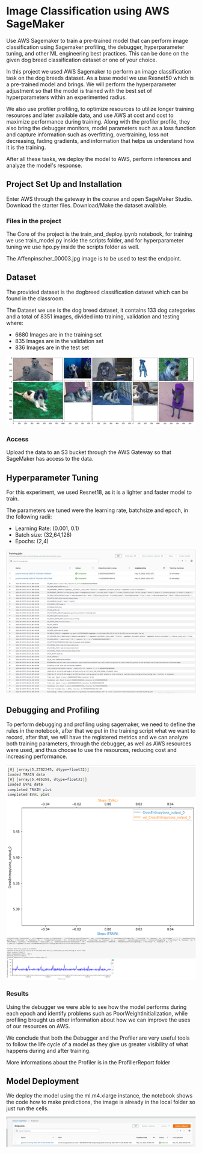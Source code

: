 # Image Classification using AWS SageMaker

Use AWS Sagemaker to train a pre-trained model that can perform image classification using Sagemaker profiling, the debugger, hyperparameter tuning, and other ML engineering best practices. This can be done on the given dog breed classification dataset or one of your choice.

In this project we used AWS Sagemaker to perform an image classification task on the dog breeds dataset. As a base model we use Resnet50 which is a pre-trained model and brings. We will perform the hyperparameter adjustment so that the model is trained with the best set of hyperparameters within an experimented radius.

We also use profiler profiling, to optimize resources to utilize longer training resources and later available data, and use AWS at cost and cost to maximize performance during training. Along with the profiler profile, they also bring the debugger monitors, model parameters such as a loss function and capture information such as overfitting, overtraining, loss not decreasing, fading gradients, and information that helps us understand how it is the training.

After all these tasks, we deploy the model to AWS, perform inferences and analyze the model's response.

## Project Set Up and Installation
Enter AWS through the gateway in the course and open SageMaker Studio. 
Download the starter files.
Download/Make the dataset available.

### Files in the project
The Core of the project is the train_and_deploy.ipynb notebook, for training we use train_model.py inside the scripts folder, and for hyperparameter tuning we use hpo.py inside the scripts folder as well.

The Affenpinscher_00003.jpg image is to be used to test the endpoint.


## Dataset
The provided dataset is the dogbreed classification dataset which can be found in the classroom.

The Dataset we use is the dog breed dataset, it contains 133 dog categories and a total of 8351 images, divided into training, validation and testing where:

- 6680 Images are in the training set
- 835 Images are in the validation set
- 836 Images are in the test set

![images/dog_images.png](images/dog_images.png)

### Access
Upload the data to an S3 bucket through the AWS Gateway so that SageMaker has access to the data. 

## Hyperparameter Tuning

For this experiment, we used Resnet18, as it is a lighter and faster model to train.

The parameters we tuned were the learning rate, batchsize and epoch, in the following radii:
- Learning Rate: (0.001, 0.1)
- Batch size: (32,64,128)
- Epochs: (2,4)

![images/hpo_sagemaker.png](images/hpo_sagemaker.png)
![images/hpo3.png](images/hpo3.png)

## Debugging and Profiling

To perform debugging and profiling using sagemaker, we need to define the rules in the notebook, after that we put in the training script what we want to record, after that, we will have the registered metrics and we can analyze both training parameters, through the debugger, as well as AWS resources were used, and thus choose to use the resources, reducing cost and increasing performance.

![images/debugger.png](images/debugger.png)
![images/profiller.png](images/profiller.png)


### Results

Using the debugger we were able to see how the model performs during each epoch and identify problems such as PoorWeightInitialization, while profiling brought us other information about how we can improve the uses of our resources on AWS.

We conclude that both the Debugger and the Profiler are very useful tools to follow the life cycle of a model as they give us greater visibility of what happens during and after training.

More informations about the Profiler is in the ProfillerReport folder


## Model Deployment

We deploy the model using the ml.m4.xlarge instance, the notebook shows the code how to make predictions, the image is already in the local folder so just run the cells.

![images/model_deployment_endpoint.png](images/model_deployment_endpoint.png)
